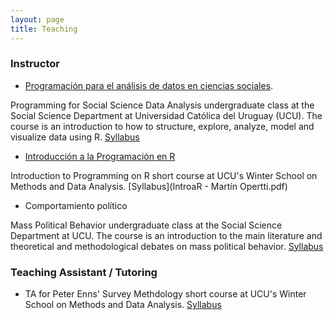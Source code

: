 ```yaml
---
layout: page
title: Teaching
---
```


### Instructor 

+ [Programación para el análisis de datos en ciencias sociales](https://martinopertti.github.io/PAD-web/). 

Programming for Social Science Data Analysis undergraduate class at the Social Science Department at Universidad Católica del Uruguay (UCU). The course is an introduction to how to structure, explore, analyze, model and visualize data using R. [Syllabus](programa-pad.pdf)

+ [Introducción a la Programación en R](https://martinopertti.github.io/IntroR-web/)

Introduction to Programming on R short course at UCU's Winter School on Methods and Data Analysis. [Syllabus](IntroaR - Martín Opertti.pdf)

+ Comportamiento político

Mass Political Behavior undergraduate class at the Social Science Department at UCU. The course is an introduction to the main literature and theoretical and methodological debates on mass political behavior. [Syllabus](programa.pdf)

### Teaching Assistant / Tutoring

+ TA for Peter Enns' Survey Methdology short course at UCU's Winter School on Methods and Data Analysis. [Syllabus](programa_survey_methods.pdf)  

